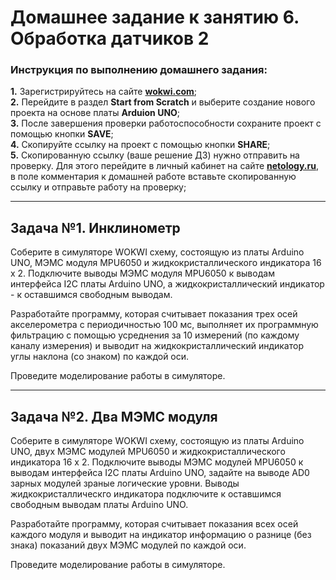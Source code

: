 # Домашнее задание к занятию 6. Обработка датчиков 2
### Инструкция по выполнению домашнего задания:
**1.** Зарегистрируйтесь на сайте **[wokwi.com](https://wokwi.com/)**;<br>
**2.** Перейдите в раздел **Start from Scratch** и выберите создание нового проекта на основе платы **Arduion UNO**;<br>
**3.** После завершения проверки работоспособности сохраните проект с помощью кнопки **SAVE**;<br>
**4.** Скопируйте ссылку на проект с помощью кнопки **SHARE**;<br>
**5.** Скопированную ссылку (ваше решение ДЗ) нужно отправить на проверку. Для этого перейдите в личный кабинет на сайте **[netology.ru](https://netology.ru/)**, в поле комментария к домашней работе вставьте скопированную ссылку и отправьте работу на проверку;

------------

## Задача №1. Инклинометр

Соберите в симуляторе WOKWI схему, состоящую из платы Arduino UNO, МЭМС модуля MPU6050 и жидкокристаллического индикатора 16 х 2. Подключите выводы МЭМС модуля MPU6050 к выводам интерфейса I2C платы Arduino UNO, а жидкокристаллический индикатор - к оставшимся свободным выводам.<br>

Разработайте программу, которая считывает показания трех осей акселерометра с периодичностью 100 мс, выполняет их программную фильтрацию с помощью усреднения за 10 измерений (по каждому каналу измерения) и выводит на жидкокристаллический индикатор углы наклона (со знаком) по каждой оси.<br>

Проведите моделирование работы в симуляторе.<br>

------------

## Задача №2. Два МЭМС модуля

Соберите в симуляторе WOKWI схему, состоящую из платы Arduino UNO, двух МЭМС модулей MPU6050 и жидкокристаллического индикатора 16 х 2. Подключите выводы МЭМС модулей MPU6050 к выводам интерфейса I2C платы Arduino UNO, задайте на выводе AD0 зарных модулей зраные логические уровни. Выводы жидкокристаллическго индикатора подключите к оставшимся свободным выводам платы Arduino UNO.<br>

Разработайте программу, которая считывает показания всех осей каждого модуля и выводит на индикатор информацию о разнице (без знака) показаний двух МЭМС модулей по каждой оси.<br>

Проведите моделирование работы в симуляторе.<br>
